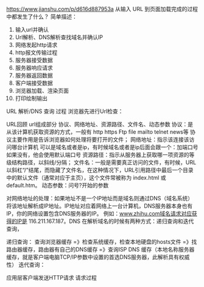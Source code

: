 https://www.jianshu.com/p/d616d887953a
从输入 URL 到页面加载完成的过程中都发生了什么？
简单描述：
1. 输入url并确认
2. Url解析、DNS解析查找域名并确认IP
3. 网络发起http请求
4. http报文传输过程
5. 服务器接受数据
6. 服务器响应请求
7. 服务器返回数据
8. 客户端接受数据
9. 浏览器加载、渲染页面
10. 打印绘制输出


URL 解析/DNS 查询 过程
浏览器先进行Url检查：

URL回顾 url组成部分 协议、网络地址、资源路径、文件名、动态参数
协议：是从该计算机获取资源的方式，一般有 http https Ftp file mailto telnet news等
协议主要作用是告诉浏览器如何处理将要打开的文件；
网络地址：指示该连接该访问哪台计算机 可以是域名或者是ip，有时候域名或者是ip后面会跟一个：加端口号 如果没有，他会使用默认端口号 
资源路径：指示从服务器上获取哪一项资源的等级结构路径，以斜线/分隔；
文件名：一般是需要真正访问的文件，有时候，URL以斜杠“/”结尾，而隐藏了文件名，在这种情况下，URL引用路径中最后一个目录中的默认文件（通常对应于主页），这个文件常被称为 index.html 或 default.htm。
动态参数：问号?开始的参数

对网络地址的处理：如果地址不是一个IP地址而是域名则通过DNS（域名系统）将该地址解析成IP地址。IP地址对应着网络上一台计算机，DNS服务器本身也有IP，你的网络设置包含DNS服务器的IP。 例如：www.zhihu.com域名请求对应获得的IP是 116.211.167.187。DNS 在解析域名的时候有两种方式：递归查询和迭代查询，

递归查询： 查询浏览器缓存 =》检查系统缓存，检查本地硬盘的hosts文件 =》找路由器缓存，路由器有自己的DNS缓存
=》查询ISP DNS 缓存（本地名称服务器缓存，就是客户端电脑TCP/IP参数中设置的首选DNS服务器，此解析具有权威性）
迭代查询：

应用层客户端发送HTTP请求 请求过程
 
